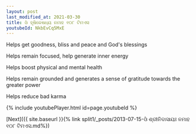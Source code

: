 ```yaml
---
layout: post
last_modified_at: 2021-03-30
title: ଓଁ ହୃଷିକେଷଧ୍ୟ ନମାହ ୧୦୮ ଟିମଏସ
youtubeId: NkbEvCq5MxE
---
```

 
 
Helps get goodness, bliss and peace and God's blessings
 
Helps remain focused, help generate inner energy 
 
Helps boost physical and mental health 
 
Helps remain grounded and generates a sense of gratitude towards the greater power 
 
Helps reduce bad karma
 
 
 
 


{% include youtubePlayer.html id=page.youtubeId %}
 
[Next]({{ site.baseurl }}{% link  split1/_posts/2013-07-15-ଓଁ ଶ୍ରୀନିବାସାୟଃ ନମାହ ୧୦୮ ଟିମଏସ.md%})
 
